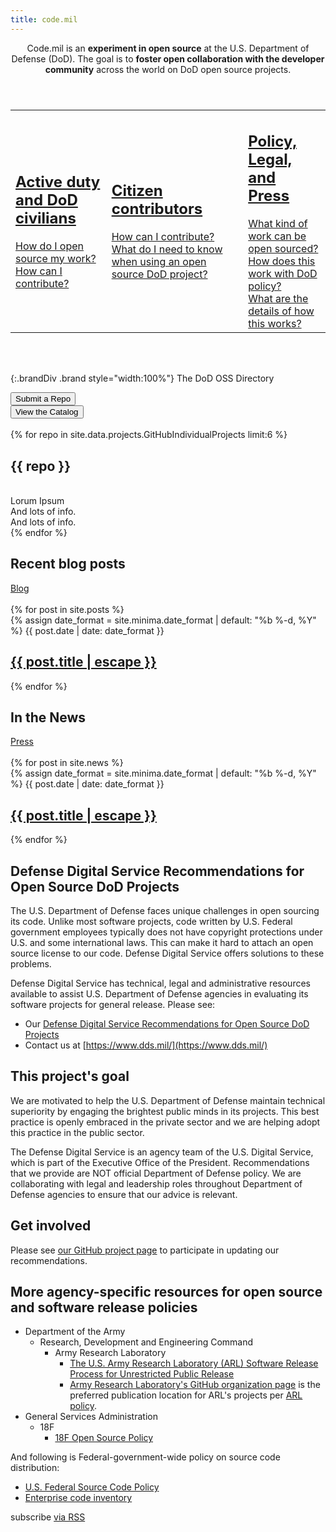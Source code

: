 ```yaml
---
title: code.mil
---
```


<section class="row">
  <header class="col-md-6 col-md-offset-3">
    Code.mil is an <strong>experiment in open source</strong> at the U.S. Department of Defense (DoD). The goal is to <strong>foster open collaboration with the developer community</strong> across the world on DoD open source projects.
  </header>
</section>
<section id="faqs" class="row">
  <table><tr>
    <td class="css3-shadow col-md-4">
      <div class="panel-body">
        <a href="{% if jekyll.environment == 'staging' %}{% else %}{{ site.baseurl}}{% endif %}{% link _faqs/dod.md %}">
          <h2>Active duty and DoD civilians</h2>
          How do I open source my work?<br>
          How can I contribute?
        </a>
      </div>
    </td>
    <td class="css3-shadow col-md-4">
      <div class="panel-body">
        <a href="{% if jekyll.environment == 'staging' %}{% else %}{{ site.baseurl}}{% endif %}{% link _faqs/civ.md %}">
          <h2>Citizen contributors</h2>
          How can I contribute?<br>
          What do I need to know when using an open source DoD project?
        </a>
      </div>
    </td>
    <td class="css3-shadow col-md-4">
      <div class="panel-body">
        <a href="{% if jekyll.environment == 'staging' %}{% else %}{{ site.baseurl}}{% endif %}{% link _faqs/other.md %}">
          <h2>Policy, Legal, and Press</h2>
          What kind of work can be open sourced?<br>
          How does this work with DoD policy?<br>
          What are the details of how this works?
        </a>
      </div>
    </td>
  </tr></table>
</section>
<br>
<br>

{:.brandDiv .brand style="width:100%"}
The DoD OSS Directory

<section class="row">
  <div class="col-md-3 col-md-offset-3">
    <button class=" col-md-12 btn btn-default btn-lg">Submit a Repo</button>
  </div>
  <div class="col-md-3">
    <button class="col-md-12 btn btn-default btn-lg">View the Catalog</button>
  </div>
</section>
<br>
<section class="row">
{% for repo in site.data.projects.GitHubIndividualProjects limit:6 %}
  <div class="col-md-6">
    <div class="col-md-12 panel panel-default css3-shadow">
      <h2>{{ repo }}</h2>
      <div class="panel-body">
      <br>Lorum Ipsum
      <br>And lots of info.
      <br>And lots of info.
      </div>
    </div>
  </div>
{% endfor %}
</section>

<section class="row">
  <div class="col-md-6">
    <h2 class="text-center">Recent blog posts</h2>
    <div class="text-center">
        <a href="blog" class="btn btn-default btn-lg">Blog</a>
    </div>
    <br>
    {% for post in site.posts %}
    <div class="panel panel-default css3-shadow col-md-12">
        {% assign date_format = site.minima.date_format | default: "%b %-d, %Y" %}
        <span class="post-meta">{{ post.date | date: date_format }}</span>
        <h2>
        <a class="post-link" href="{% if jekyll.environment == 'staging' %}{% else %}{{ site.baseurl}}{% endif %}{{ post.url }}">{{ post.title | escape }}</a>
        </h2>
    </div>
        {% endfor %}
  </div>

  <div class="col-md-6">
    <h2 class="text-center">In the News</h2>
    <div class="text-center">
        <a href="press" class="btn btn-default btn-lg">Press</a>
    </div>
    <br>
    {% for post in site.news %}
    <div class="panel panel-default css3-shadow col-md-12">
      {% assign date_format = site.minima.date_format | default: "%b %-d, %Y" %}
      <span>{{ post.date | date: date_format }}</span>
      <h2>
      <a href="{% if jekyll.environment == 'staging' %}{% else %}{{ site.baseurl }}{% endif %}{{ post.url }}">{{ post.title | escape }}</a>
      </h2>
    </div>
    {% endfor %}
  </div>
</section>

<section class="row">
  <div class="panel css3-shadow">
  <div class="text-left" markdown="1">

# Defense Digital Service Recommendations for Open Source DoD Projects

The U.S. Department of Defense faces unique challenges in open sourcing its code. Unlike most software projects, code written by U.S. Federal government employees typically does not have copyright protections under U.S. and some international laws. This can make it hard to attach an open source license to our code. Defense Digital Service offers solutions to these problems.

Defense Digital Service has technical, legal and administrative resources available to assist U.S. Department of Defense agencies in evaluating its software projects for general release. Please see:

* Our [Defense Digital Service Recommendations for Open Source DoD Projects](implementation-guide.html)
* Contact us at [https://www.dds.mil/](https://www.dds.mil/)

## This project's goal

We are motivated to help the U.S. Department of Defense maintain technical superiority by engaging the brightest public minds in its projects. This best practice is openly embraced in the private sector and we are helping adopt this practice in the public sector.

The Defense Digital Service is an agency team of the U.S. Digital Service, which is part of the Executive Office of the President. Recommendations that we provide are NOT official Department of Defense policy. We are collaborating with legal and leadership roles throughout Department of Defense agencies to ensure that our advice is relevant.

## Get involved

Please see [our GitHub project page](https://github.com/deptofdefense/code.mil/) to participate in updating our recommendations.

## More agency-specific resources for open source and software release policies

* Department of the Army
  * Research, Development and Engineering Command
    * Army Research Laboratory
      * [The U.S. Army Research Laboratory (ARL) Software Release Process for Unrestricted Public Release](https://github.com/USArmyResearchLab/ARL-Open-Source-Guidance-and-Instructions)
      * [Army Research Laboratory's GitHub organization page](https://github.com/USArmyResearchLab)
        is the preferred publication location for ARL's projects per
        [ARL policy](https://github.com/USArmyResearchLab/ARL-Open-Source-Guidance-and-Instructions).
* General Services Administration
  * 18F
    * [18F Open Source Policy](https://github.com/18F/open-source-policy)

And following is Federal-government-wide policy on source code distribution:

* [U.S. Federal Source Code Policy](https://code.gov/#/policy-guide/docs/overview/introduction])
* [Enterprise code inventory](https://code.gov/#/policy-guide/docs/compliance/inventory-code)

<p class="rss-subscribe">subscribe <a href="{{ "/feed.xml" | relative_url }}">via RSS</a></p>

    
  </div>
  </div>
</section>

<script>
var _table_ = document.createElement('table'),
    _tr_ = document.createElement('tr'),
    _th_ = document.createElement('th'),
    _td_ = document.createElement('td');

// Builds the HTML Table out of myList json data from Ivy restful service.
 function buildHtmlTable(arr) {
     var table = _table_.cloneNode(false),
         columns = addAllColumnHeaders(arr, table);
     for (var i=0, maxi=arr.length; i < maxi; ++i) {
         var tr = _tr_.cloneNode(false);
         for (var j=0, maxj=columns.length; j < maxj ; ++j) {
             var td = _td_.cloneNode(false);
                 cellValue = arr[i][columns[j]];
             td.appendChild(document.createTextNode(arr[i][columns[j]] || ''));
             tr.appendChild(td);
         }
         table.appendChild(tr);
     }
     return table;
 }

 // Adds a header row to the table and returns the set of columns.
 // Need to do union of keys from all records as some records may not contain
 // all records
 function addAllColumnHeaders(arr, table)
 {
     var columnSet = [],
         tr = _tr_.cloneNode(false);
     for (var i=0, l=arr.length; i < l; i++) {
         for (var key in arr[i]) {
             if (arr[i].hasOwnProperty(key) && columnSet.indexOf(key)===-1) {
                 columnSet.push(key);
                 var th = _th_.cloneNode(false);
                 th.appendChild(document.createTextNode(key));
                 tr.appendChild(th);
             }
         }
     }
     table.appendChild(tr);
     return columnSet;
 }
var xhr = new XMLHttpRequest();
xhr.responseType = 'json';

xhr.open('GET', 'https://api.github.com/search/repositories?q=topic%3Acode-mil%20pushed%3A%3E2017-03-01&sort=stars&order=desc');
xhr.onload = function() {
  var tmpTable = buildHtmlTable(this.response.items)
  // TODO: Commenting out for now.
  // document.body.appendChild(tmpTable);
};
xhr.send();

</script>
